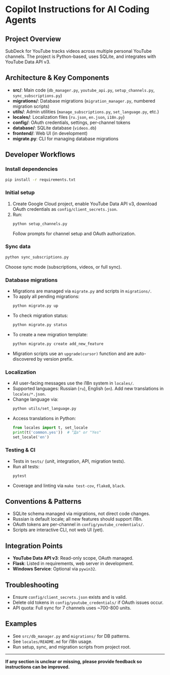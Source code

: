 
# Copilot Instructions for AI Coding Agents

## Project Overview
SubDeck for YouTube tracks videos across multiple personal YouTube channels. The project is Python-based, uses SQLite, and integrates with YouTube Data API v3.

## Architecture & Key Components
- **src/**: Main code (`db_manager.py`, `youtube_api.py`, `setup_channels.py`, `sync_subscriptions.py`)
- **migrations/**: Database migrations (`migration_manager.py`, numbered migration scripts)
- **utils/**: Admin utilities (`manage_subscriptions.py`, `set_language.py`, etc.)
- **locales/**: Localization files (`ru.json`, `en.json`, `i18n.py`)
- **config/**: OAuth credentials, settings, per-channel tokens
- **database/**: SQLite database (`videos.db`)
- **frontend/**: Web UI (in development)
- **migrate.py**: CLI for managing database migrations

## Developer Workflows

### Install dependencies
```bash
pip install -r requirements.txt
```

### Initial setup
1. Create Google Cloud project, enable YouTube Data API v3, download OAuth credentials as `config/client_secrets.json`.
2. Run:
   ```bash
   python setup_channels.py
   ```
   Follow prompts for channel setup and OAuth authorization.

### Sync data
```bash
python sync_subscriptions.py
```
Choose sync mode (subscriptions, videos, or full sync).

### Database migrations
- Migrations are managed via `migrate.py` and scripts in `migrations/`.
- To apply all pending migrations:
  ```bash
  python migrate.py up
  ```
- To check migration status:
  ```bash
  python migrate.py status
  ```
- To create a new migration template:
  ```bash
  python migrate.py create add_new_feature
  ```
- Migration scripts use an `upgrade(cursor)` function and are auto-discovered by version prefix.

### Localization
- All user-facing messages use the i18n system in `locales/`.
- Supported languages: Russian (`ru`), English (`en`). Add new translations in `locales/*.json`.
- Change language via:
  ```bash
  python utils/set_language.py
  ```
- Access translations in Python:
  ```python
  from locales import t, set_locale
  print(t('common.yes'))  # "Да" or "Yes"
  set_locale('en')
  ```

### Testing & CI
- Tests in `tests/` (unit, integration, API, migration tests).
- Run all tests:
  ```bash
  pytest
  ```
- Coverage and linting via `make test-cov`, `flake8`, `black`.

## Conventions & Patterns
- SQLite schema managed via migrations, not direct code changes.
- Russian is default locale; all new features should support i18n.
- OAuth tokens are per-channel in `config/youtube_credentials/`.
- Scripts are interactive CLI, not web UI (yet).

## Integration Points
- **YouTube Data API v3**: Read-only scope, OAuth managed.
- **Flask**: Listed in requirements, web server in development.
- **Windows Service**: Optional via `pywin32`.

## Troubleshooting
- Ensure `config/client_secrets.json` exists and is valid.
- Delete old tokens in `config/youtube_credentials/` if OAuth issues occur.
- API quota: Full sync for 7 channels uses ~700-800 units.

## Examples
- See `src/db_manager.py` and `migrations/` for DB patterns.
- See `locales/README.md` for i18n usage.
- Run setup, sync, and migration scripts from project root.

---

**If any section is unclear or missing, please provide feedback so instructions can be improved.**

